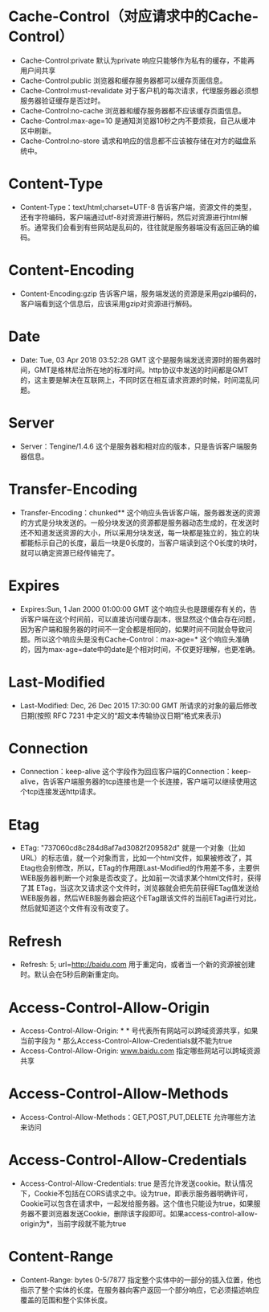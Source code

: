 # Cache-Control（对应请求中的Cache-Control）
- Cache-Control:private 默认为private 响应只能够作为私有的缓存，不能再用户间共享
- Cache-Control:public 浏览器和缓存服务器都可以缓存页面信息。  
- Cache-Control:must-revalidate 对于客户机的每次请求，代理服务器必须想服务器验证缓存是否过时。   
- Cache-Control:no-cache 浏览器和缓存服务器都不应该缓存页面信息。  
- Cache-Control:max-age=10 是通知浏览器10秒之内不要烦我，自己从缓冲区中刷新。
- Cache-Control:no-store 请求和响应的信息都不应该被存储在对方的磁盘系统中。

# Content-Type
- Content-Type：text/html;charset=UTF-8 告诉客户端，资源文件的类型，还有字符编码，客户端通过utf-8对资源进行解码，然后对资源进行html解析。通常我们会看到有些网站是乱码的，往往就是服务器端没有返回正确的编码。   

# Content-Encoding
- Content-Encoding:gzip 告诉客户端，服务端发送的资源是采用gzip编码的，客户端看到这个信息后，应该采用gzip对资源进行解码。

# Date
- Date: Tue, 03 Apr 2018 03:52:28 GMT 这个是服务端发送资源时的服务器时间，GMT是格林尼治所在地的标准时间。http协议中发送的时间都是GMT的，这主要是解决在互联网上，不同时区在相互请求资源的时候，时间混乱问题。

# Server
- Server：Tengine/1.4.6 这个是服务器和相对应的版本，只是告诉客户端服务器信息。

# Transfer-Encoding
- Transfer-Encoding：chunked** 这个响应头告诉客户端，服务器发送的资源的方式是分块发送的。一般分块发送的资源都是服务器动态生成的，在发送时还不知道发送资源的大小，所以采用分块发送，每一块都是独立的，独立的块都能标示自己的长度，最后一块是0长度的，当客户端读到这个0长度的块时，就可以确定资源已经传输完了。

# Expires
- Expires:Sun, 1 Jan 2000 01:00:00 GMT 这个响应头也是跟缓存有关的，告诉客户端在这个时间前，可以直接访问缓存副本，很显然这个值会存在问题，因为客户端和服务器的时间不一定会都是相同的，如果时间不同就会导致问题。所以这个响应头是没有Cache-Control：max-age=* 这个响应头准确的，因为max-age=date中的date是个相对时间，不仅更好理解，也更准确。  

# Last-Modified
- Last-Modified: Dec, 26 Dec 2015 17:30:00 GMT 所请求的对象的最后修改日期(按照 RFC 7231 中定义的“超文本传输协议日期”格式来表示)  

# Connection
- Connection：keep-alive 这个字段作为回应客户端的Connection：keep-alive，告诉客户端服务器的tcp连接也是一个长连接，客户端可以继续使用这个tcp连接发送http请求。

# Etag
- ETag: "737060cd8c284d8af7ad3082f209582d" 就是一个对象（比如URL）的标志值，就一个对象而言，比如一个html文件，如果被修改了，其Etag也会别修改，所以，ETag的作用跟Last-Modified的作用差不多，主要供WEB服务器判断一个对象是否改变了。比如前一次请求某个html文件时，获得了其 ETag，当这次又请求这个文件时，浏览器就会把先前获得ETag值发送给WEB服务器，然后WEB服务器会把这个ETag跟该文件的当前ETag进行对比，然后就知道这个文件有没有改变了。

# Refresh
- Refresh: 5; url=http://baidu.com 用于重定向，或者当一个新的资源被创建时。默认会在5秒后刷新重定向。    

# Access-Control-Allow-Origin 
- Access-Control-Allow-Origin: * * 号代表所有网站可以跨域资源共享，如果当前字段为 * 那么Access-Control-Allow-Credentials就不能为true    
- Access-Control-Allow-Origin: www.baidu.com 指定哪些网站可以跨域资源共享

# Access-Control-Allow-Methods
- Access-Control-Allow-Methods：GET,POST,PUT,DELETE 允许哪些方法来访问

# Access-Control-Allow-Credentials
- Access-Control-Allow-Credentials: true 是否允许发送cookie。默认情况下，Cookie不包括在CORS请求之中。设为true，即表示服务器明确许可，Cookie可以包含在请求中，一起发给服务器。这个值也只能设为true，如果服务器不要浏览器发送Cookie，删除该字段即可。如果access-control-allow-origin为*，当前字段就不能为true  

# Content-Range
- Content-Range: bytes 0-5/7877 指定整个实体中的一部分的插入位置，他也指示了整个实体的长度。在服务器向客户返回一个部分响应，它必须描述响应覆盖的范围和整个实体长度。
